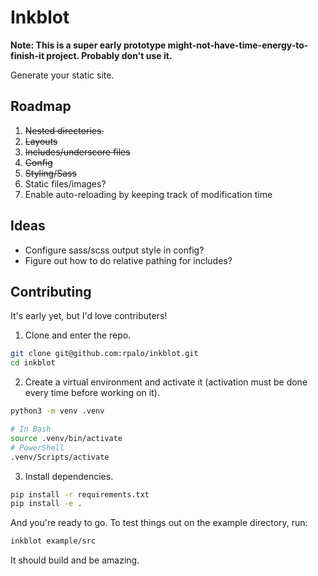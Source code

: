 # Inkblot

**Note: This is a super early prototype might-not-have-time-energy-to-finish-it project.  Probably don't use it.**

Generate your static site.

## Roadmap

  1. ~~Nested directories.~~
  2. ~~Layouts~~
  3. ~~Includes/underscore files~~
  4. ~~Config~~
  5. ~~Styling/Sass~~
  6. Static files/images?
  7. Enable auto-reloading by keeping track of modification time

## Ideas

- Configure sass/scss output style in config?
- Figure out how to do relative pathing for includes?

## Contributing

It's early yet, but I'd love contributers!

1. Clone and enter the repo.

```bash
git clone git@github.com:rpalo/inkblot.git
cd inkblot
```

2. Create a virtual environment and activate it (activation must be done every time before working on it).

```bash
python3 -m venv .venv

# In Bash
source .venv/bin/activate
# PowerShell
.venv/Scripts/activate
```

3. Install dependencies.

```bash
pip install -r requirements.txt
pip install -e .
```

And you're ready to go.  To test things out on the example directory, run:

```bash
inkblot example/src
```

It should build and be amazing.
